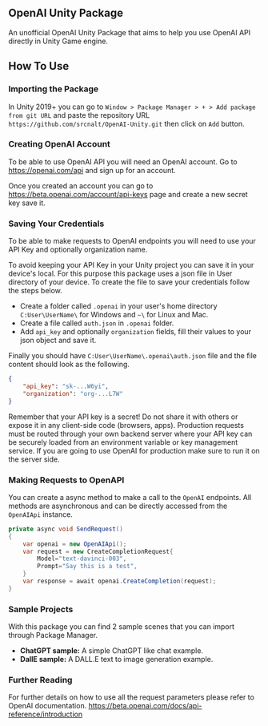 ## OpenAI Unity Package
An unofficial OpenAI Unity Package that aims to help you use OpenAI API directly in Unity Game engine.

## How To Use

### Importing the Package
In Unity 2019+ you can go to `Window > Package Manager > + > Add package from git URL` and paste the repository URL `https://github.com/srcnalt/OpenAI-Unity.git` then click on `Add` button.

### Creating OpenAI Account
To be able to use OpenAI API you will need an OpenAI account. Go to https://openai.com/api and sign up for an account.

Once you created an account you can go to https://beta.openai.com/account/api-keys page and create a new secret key save it.

### Saving Your Credentials
To be able to make requests to OpenAI endpoints you will need to use your API Key and optionally organization name.

To avoid keeping your API Key in your Unity project you can save it in your device's local. 
For this purpose this package uses a json file in User directory of your device.
To create the file to save your credentials follow the steps below.
- Create a folder called `.openai` in your user's home directory `C:User\UserName\` for Windows and `~\` for Linux and Mac.
- Create a file called `auth.json` in `.openai` folder.
- Add `api_key` and optionally `organization` fields, fill their values to your json object and save it.

Finally you should have `C:User\UserName\.openai\auth.json` file and the file content should look as the following.

```json
{
    "api_key": "sk-...W6yi",
    "organization": "org-...L7W"
}
```

Remember that your API key is a secret! Do not share it with others or expose it in any client-side code (browsers, apps). 
Production requests must be routed through your own backend server where your API key can be securely loaded from an environment variable or key management service.
If you are going to use OpenAI for production make sure to run it on the server side.

### Making Requests to OpenAPI
You can create a async method to make a call to the `OpenAI` endpoints. 
All methods are asynchronous and can be directly accessed from the `OpenAIApi` instance.

```csharp
private async void SendRequest()
{
    var openai = new OpenAIApi();
    var request = new CreateCompletionRequest{
        Model="text-davinci-003",
        Prompt="Say this is a test",
    }
    var response = await openai.CreateCompletion(request);
}
```

### Sample Projects
With this package you can find 2 sample scenes that you can import through Package Manager.
- **ChatGPT sample:** A simple ChatGPT like chat example.
- **DallE sample:** A DALL.E text to image generation example.

### Further Reading
For further details on how to use all the request parameters please refer to OpenAI documentation.
https://beta.openai.com/docs/api-reference/introduction